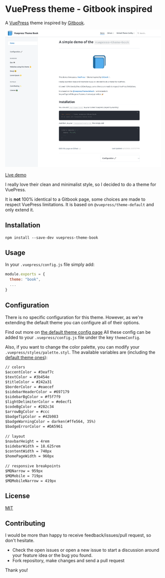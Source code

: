 # VuePress theme - Gitbook inspired

A [VuePress](https://vuepress.vuejs.org) theme inspired by [Gitbook](https://docs.gitbook.com/).

![screenshot](screenshot.png)

[Live demo](https://vuepress-theme-book.netlify.app)

I really love their clean and minimalist style, so I decided to do a theme for VuePress.

It is **not** 100% identical to a Gitbook page, some choices are made to respect VuePress limitations.
It is based on `@vuepress/theme-default` and only extend it.

## Installation

`npm install --save-dev vuepress-theme-book`

## Usage

In your `.vuepress/config.js` file simply add:

```js
module.exports = {
  theme: "book",
  ...
}
```

## Configuration

There is no specific configuration for this theme.
However, as we're extending the default theme you can configure all of their options.

Find out more on [the default theme config page](https://v1.vuepress.vuejs.org/theme/default-theme-config.html)
All these config can be added to your `.vuepress/config.js` file under the key `themeConfig`.

Also, if you want to change the color palette, you can modify your `.vuepress/styles/palette.styl`.
The available variables are (including the [default theme ones](https://v1.vuepress.vuejs.org/config/#palette-styl)):

```stylus
// colors
$accentColor = #3eaf7c
$textColor = #3b454e
$titleColor = #242a31
$borderColor = #eaecef
$sidebarHeaderColor = #697179
$sidebarBgColor = #f5f7f9
$lightDelimiterColor = #e6ecf1
$codeBgColor = #282c34
$arrowBgColor = #ccc
$badgeTipColor = #42b983
$badgeWarningColor = darken(#ffe564, 35%)
$badgeErrorColor = #DA5961

// layout
$navbarHeight = 4rem
$sidebarWidth = 18.625rem
$contentWidth = 740px
$homePageWidth = 960px

// responsive breakpoints
$MQNarrow = 959px
$MQMobile = 719px
$MQMobileNarrow = 419px
```

## License

[MIT](https://github.com/cyrilf/vuepress-theme-book/blob/master/LICENSE)

## Contributing

I would be more than happy to receive feedback/issues/pull request, so don't hesitate.

- Check the open issues or open a new issue to start a discussion around your feature idea or the bug you found.
- Fork repository, make changes and send a pull request

Thank you!
